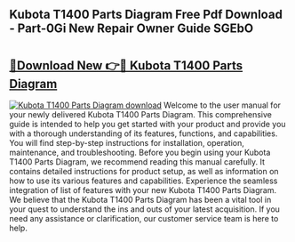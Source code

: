 ## Kubota T1400 Parts Diagram Free Pdf Download - Part-0Gi New Repair Owner Guide SGEbO

# <h2><a href="http://dfmtlu0.blite.top/?on=Kubota+T1400+Parts+Diagram">🔗Download New 👉🔴 Kubota T1400 Parts Diagram</a></h2>

[![Kubota T1400 Parts Diagram download](https://i.imgur.com/lujVjoI.png)](http://dfmtlu0.blite.top/?on=Kubota+T1400+Parts+Diagram)
Welcome to the user manual for your newly delivered Kubota T1400 Parts Diagram. This comprehensive guide is intended to help you get started with your product and provide you with a thorough understanding of its features, functions, and capabilities. You will find step-by-step instructions for installation, operation, maintenance, and troubleshooting. Before you begin using your Kubota T1400 Parts Diagram, we recommend reading this manual carefully. It contains detailed instructions for product setup, as well as information on how to use its various features and capabilities. Experience the seamless integration of list of features with your new Kubota T1400 Parts Diagram. We believe that the Kubota T1400 Parts Diagram has been a vital tool in your quest to understand the ins and outs of your latest acquisition. If you need any assistance or clarification, our customer service team is here to help.
